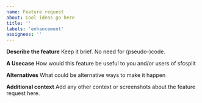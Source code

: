 ```yaml
---
name: Feature request
about: Cool ideas go here
title: ''
labels: 'enhancement'
assignees: ''
---
```


<!--
!!! Thank you for participating
!!! Please provide the information below or your request may be closed
-->

**Describe the feature**
Keep it brief. No need for (pseudo-)code.

**A Usecase**
How would this feature be useful to you and/or users of sfcsplit

**Alternatives**
What could be alternative ways to make it happen

**Additional context**
Add any other context or screenshots about the feature request here.
